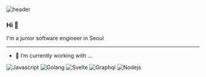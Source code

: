 ![header](https://capsule-render.vercel.app/api?type=wave&color=auto&height=200&section=header&text=SlimskiTheWise&fontSize=50)

### Hi 👋
I'm a junior software engineer in Seoul

---

- 🔭 I’m currently working with ...

![Javascript](https://img.shields.io/badge/-Javascript-yellow?style=for-the-badge&logo=Javascript&logoColor=fff) ![Golang](https://img.shields.io/badge/Golang-skyblue?style=for-the-badge&logo=go&logoColor) ![Svelte](https://img.shields.io/badge/Svelte-orange?style=for-the-badge&logo=svelte&logoColor=fff) ![Graphql](https://img.shields.io/badge/graphql-purple?style=for-the-badge&logo=graphql&logoColor=fff) ![Nodejs](https://img.shields.io/badge/-nodejs-green?style=for-the-badge&logo=nodejs&logoColor=fff)

